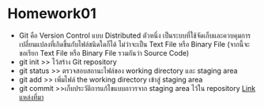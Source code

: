 # Homework01
* Git คือ Version Control แบบ Distributed ตัวหนึ่ง เป็นระบบที่ใช้จัดเก็บและควบคุมการเปลี่ยนแปลงที่เกิดขึ้นกับไฟล์ชนิดใดก็ได้ ไม่ว่าจะเป็น Text File หรือ Binary File (จากนี้จะขอเรียก Text File หรือ Binary File รวมกันว่า Source Code)
* git init >> ไว้สร้าง Git repository
* git status >> ตรวจสอบสถานะไฟล์ของ working directory และ staging area
* git add >> เพิ่มไฟล์ the working directory เข้าสู่ staging area
* git commit >>เก็บประวัติการแก้ไขแบบถาวรจาก staging area ไว้ใน repository
[Link แหล่งที่มา](https://medium.com/open-source-technology/git-%E0%B9%80%E0%B8%A3%E0%B8%B4%E0%B9%88%E0%B8%A1%E0%B8%95%E0%B9%89%E0%B8%99%E0%B9%83%E0%B8%8A%E0%B9%89%E0%B8%87%E0%B8%B2%E0%B8%99-git-e8f873a4fdc)
